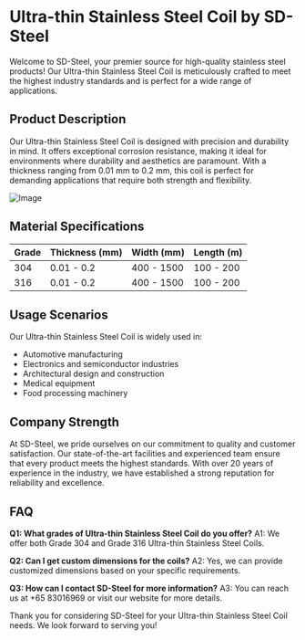 # Ultra-thin Stainless Steel Coil by SD-Steel

Welcome to SD-Steel, your premier source for high-quality stainless steel products! Our Ultra-thin Stainless Steel Coil is meticulously crafted to meet the highest industry standards and is perfect for a wide range of applications.

## Product Description

Our Ultra-thin Stainless Steel Coil is designed with precision and durability in mind. It offers exceptional corrosion resistance, making it ideal for environments where durability and aesthetics are paramount. With a thickness ranging from 0.01 mm to 0.2 mm, this coil is perfect for demanding applications that require both strength and flexibility.

![Image](https://github.com/user-attachments/assets/2567258e-e124-4816-932d-1809bd27ef0b)

## Material Specifications

| Grade | Thickness (mm) | Width (mm) | Length (m) |
|-------|----------------|------------|------------|
| 304   | 0.01 - 0.2     | 400 - 1500 | 100 - 200  |
| 316   | 0.01 - 0.2     | 400 - 1500 | 100 - 200  |

## Usage Scenarios

Our Ultra-thin Stainless Steel Coil is widely used in:

- Automotive manufacturing
- Electronics and semiconductor industries
- Architectural design and construction
- Medical equipment
- Food processing machinery

## Company Strength

At SD-Steel, we pride ourselves on our commitment to quality and customer satisfaction. Our state-of-the-art facilities and experienced team ensure that every product meets the highest standards. With over 20 years of experience in the industry, we have established a strong reputation for reliability and excellence.

## FAQ

**Q1: What grades of Ultra-thin Stainless Steel Coil do you offer?**
A1: We offer both Grade 304 and Grade 316 Ultra-thin Stainless Steel Coils.

**Q2: Can I get custom dimensions for the coils?**
A2: Yes, we can provide customized dimensions based on your specific requirements.

**Q3: How can I contact SD-Steel for more information?**
A3: You can reach us at +65 83016969 or visit our website for more details.

Thank you for considering SD-Steel for your Ultra-thin Stainless Steel Coil needs. We look forward to serving you!
